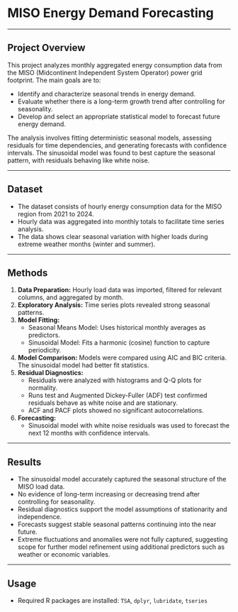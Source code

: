 # MISO Energy Demand Forecasting

---

## Project Overview

This project analyzes monthly aggregated energy consumption data from the MISO (Midcontinent Independent System Operator) power grid footprint. The main goals are to:

- Identify and characterize seasonal trends in energy demand.
- Evaluate whether there is a long-term growth trend after controlling for seasonality.
- Develop and select an appropriate statistical model to forecast future energy demand.

The analysis involves fitting deterministic seasonal models, assessing residuals for time dependencies, and generating forecasts with confidence intervals. The sinusoidal model was found to best capture the seasonal pattern, with residuals behaving like white noise.

---

## Dataset

- The dataset consists of hourly energy consumption data for the MISO region from 2021 to 2024.
- Hourly data was aggregated into monthly totals to facilitate time series analysis.
- The data shows clear seasonal variation with higher loads during extreme weather months (winter and summer).

---

## Methods

1. **Data Preparation:** Hourly load data was imported, filtered for relevant columns, and aggregated by month.
2. **Exploratory Analysis:** Time series plots revealed strong seasonal patterns.
3. **Model Fitting:**  
   - Seasonal Means Model: Uses historical monthly averages as predictors.  
   - Sinusoidal Model: Fits a harmonic (cosine) function to capture periodicity.  
4. **Model Comparison:** Models were compared using AIC and BIC criteria. The sinusoidal model had better fit statistics.
5. **Residual Diagnostics:**  
   - Residuals were analyzed with histograms and Q-Q plots for normality.  
   - Runs test and Augmented Dickey-Fuller (ADF) test confirmed residuals behave as white noise and are stationary.  
   - ACF and PACF plots showed no significant autocorrelations.  
6. **Forecasting:**  
   - Sinusoidal model with white noise residuals was used to forecast the next 12 months with confidence intervals.

---

## Results

- The sinusoidal model accurately captured the seasonal structure of the MISO load data.
- No evidence of long-term increasing or decreasing trend after controlling for seasonality.
- Residual diagnostics support the model assumptions of stationarity and independence.
- Forecasts suggest stable seasonal patterns continuing into the near future.
- Extreme fluctuations and anomalies were not fully captured, suggesting scope for further model refinement using additional predictors such as weather or economic variables.

---

## Usage

- Required R packages are installed: `TSA`, `dplyr`, `lubridate`, `tseries`
